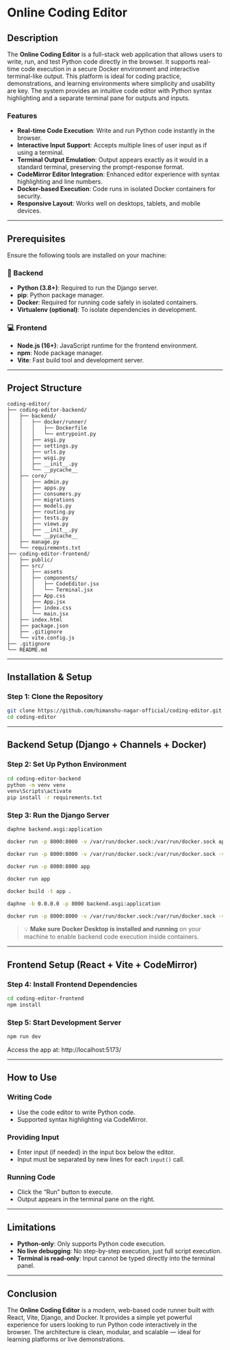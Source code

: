 # Online Coding Editor

## Description

The **Online Coding Editor** is a full-stack web application that allows users to write, run, and test Python code directly in the browser. It supports real-time code execution in a secure Docker environment and interactive terminal-like output. This platform is ideal for coding practice, demonstrations, and learning environments where simplicity and usability are key. The system provides an intuitive code editor with Python syntax highlighting and a separate terminal pane for outputs and inputs.

### Features

* **Real-time Code Execution**: Write and run Python code instantly in the browser.
* **Interactive Input Support**: Accepts multiple lines of user input as if using a terminal.
* **Terminal Output Emulation**: Output appears exactly as it would in a standard terminal, preserving the prompt-response format.
* **CodeMirror Editor Integration**: Enhanced editor experience with syntax highlighting and line numbers.
* **Docker-based Execution**: Code runs in isolated Docker containers for security.
* **Responsive Layout**: Works well on desktops, tablets, and mobile devices.

---

## Prerequisites

Ensure the following tools are installed on your machine:

### 🔧 Backend

* **Python (3.8+)**: Required to run the Django server.
* **pip**: Python package manager.
* **Docker**: Required for running code safely in isolated containers.
* **Virtualenv (optional)**: To isolate dependencies in development.

### 💻 Frontend

* **Node.js (16+)**: JavaScript runtime for the frontend environment.
* **npm**: Node package manager.
* **Vite**: Fast build tool and development server.

---

## Project Structure

```
coding-editor/
├── coding-editor-backend/
│   ├── backend/
│   │   ├── docker/runner/
│   │   │   ├── Dockerfile
│   │   │   └── entrypoint.py
│   │   ├── asgi.py
│   │   ├── settings.py
│   │   ├── urls.py
│   │   ├── wsgi.py
│   │   ├── __init__.py
│   │   └── __pycache__
│   ├── core/
│   │   ├── admin.py
│   │   ├── apps.py
│   │   ├── consumers.py
│   │   ├── migrations
│   │   ├── models.py
│   │   ├── routing.py
│   │   ├── tests.py
│   │   ├── views.py
│   │   ├── __init__.py
│   │   └── __pycache__
│   ├── manage.py
│   └── requirements.txt
├── coding-editor-frontend/
│   ├── public/
│   ├── src/
│   │   ├── assets
│   │   ├── components/
│   │   │   ├── CodeEditor.jsx
│   │   │   └── Terminal.jsx
│   │   ├── App.css
│   │   ├── App.jsx
│   │   ├── index.css
│   │   └── main.jsx
│   ├── index.html
│   ├── package.json
│   ├── .gitignore
│   └── vite.config.js
├── .gitignore
└── README.md
```

---

## Installation & Setup

### Step 1: Clone the Repository

```bash
git clone https://github.com/himanshu-nagar-official/coding-editor.git
cd coding-editor
```

---

## Backend Setup (Django + Channels + Docker)

### Step 2: Set Up Python Environment

```bash
cd coding-editor-backend
python -m venv venv
venv\Scripts\activate
pip install -r requirements.txt
```

### Step 3: Run the Django Server

```bash
daphne backend.asgi:application
```
```bash
docker run -p 8000:8000 -v /var/run/docker.sock:/var/run/docker.sock app
```
```bash
docker run -p 8000:8000 -v /var/run/docker.sock:/var/run/docker.sock -v /tmp/my_scripts_for_docker:/app/host_shared  app
```
```bash
docker run -p 8000:8000 app
```
```bash
docker run app
```
```bash
docker build -t app .
```
```bash
daphne -b 0.0.0.0 -p 8000 backend.asgi:application
```

```bash
docker run -p 8000:8000 -v /var/run/docker.sock:/var/run/docker.sock -v /tmp/my_code_execution_space:/app/host_temp_runs app
```
> 💡 **Make sure Docker Desktop is installed and running** on your machine to enable backend code execution inside containers.
---

## Frontend Setup (React + Vite + CodeMirror)

### Step 4: Install Frontend Dependencies

```bash
cd coding-editor-frontend
npm install
```

### Step 5: Start Development Server

```bash
npm run dev
```

Access the app at: http://localhost:5173/

---

## How to Use

### Writing Code

* Use the code editor to write Python code.
* Supported syntax highlighting via CodeMirror.

### Providing Input

* Enter input (if needed) in the input box below the editor.
* Input must be separated by new lines for each `input()` call.

### Running Code

* Click the “Run” button to execute.
* Output appears in the terminal pane on the right.

---

## Limitations

* **Python-only**: Only supports Python code execution.
* **No live debugging**: No step-by-step execution, just full script execution.
* **Terminal is read-only**: Input cannot be typed directly into the terminal panel.

---

## Conclusion

The **Online Coding Editor** is a modern, web-based code runner built with React, Vite, Django, and Docker. It provides a simple yet powerful experience for users looking to run Python code interactively in the browser. The architecture is clean, modular, and scalable — ideal for learning platforms or live demonstrations.
